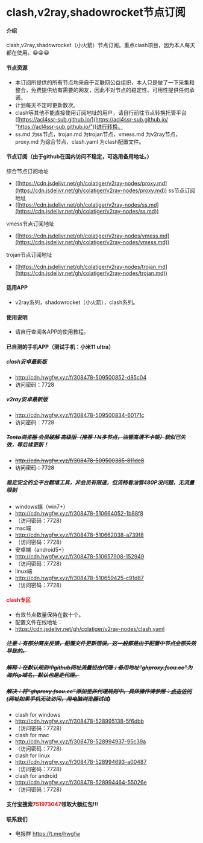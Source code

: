 # clash,v2ray,shadowrocket节点订阅

#### 介绍
clash,v2ray,shadowrocket（小火箭）节点订阅。重点clash项目，因为本人每天都在使用。😀😀😀

#### 节点资源
- 本订阅所提供的所有节点均来自于互联网公益组织，本人只是做了一下采集和整合，免费提供给有需要的网友，因此不对节点的稳定性、可用性提供任何承诺。
- 计划每天不定时更新数次。
- clash等其他不能直接使用订阅地址的用户，请自行前往节点转换托管平台([https://acl4ssr-sub.github.io/](https://acl4ssr-sub.github.io/ "https://acl4ssr-sub.github.io/"))进行转换。
- ss.md 为ss节点，trojan.md 为trojan节点，vmess.md 为v2ray节点，proxy.md 为综合节点，clash.yaml 为clash配置文件。

#### 节点订阅（由于github在国内访问不稳定，可选用备用地址。）
综合节点订阅地址
+ ([https://cdn.jsdelivr.net/gh/colatiger/v2ray-nodes/proxy.md](https://cdn.jsdelivr.net/gh/colatiger/v2ray-nodes/proxy.md))
ss节点订阅地址
+ ([https://cdn.jsdelivr.net/gh/colatiger/v2ray-nodes/ss.md](https://cdn.jsdelivr.net/gh/colatiger/v2ray-nodes/ss.md))

vmess节点订阅地址
+ ([https://cdn.jsdelivr.net/gh/colatiger/v2ray-nodes/vmess.md](https://cdn.jsdelivr.net/gh/colatiger/v2ray-nodes/vmess.md))

trojan节点订阅地址
+ ([https://cdn.jsdelivr.net/gh/colatiger/v2ray-nodes/trojan.md](https://cdn.jsdelivr.net/gh/colatiger/v2ray-nodes/trojan.md))

#### 适用APP

- v2ray系列，shadowrocket（小火箭），clash系列。

#### 使用说明

- 请自行查阅各APP的使用教程。

#### 已自测的手机APP（测试手机：小米11 ultra）
##### clash安卓最新版
- http://cdn.hwgfw.xyz/f/308478-509500852-d85c04
- 访问密码：7728
##### v2ray安卓最新版
- http://cdn.hwgfw.xyz/f/308478-509500834-60171c
- 访问密码：7728
##### ~~Tenta浏览器 会员破解 高级版（推荐！N多节点，油管高清不卡顿）~~貌似已失效，等后续更新！
- ~~http://cdn.hwgfw.xyz/f/308478-509500385-811dc8~~
- ~~访问密码：7728~~

##### 稳定安全的全平台翻墙工具，非会员有限速，但流畅看油管480P没问题，无流量限制
- windows端（win7+）
- http://cdn.hwgfw.xyz/f/308478-510664052-1b88f8
- （访问密码：7728）
- mac端
- http://cdn.hwgfw.xyz/f/308478-510662038-a739f8
- （访问密码：7728）
- 安卓端（android5+）
- http://cdn.hwgfw.xyz/f/308478-510657908-152949
- （访问密码：7728）
- linux端
- http://cdn.hwgfw.xyz/f/308478-510659425-c91d87
- （访问密码：7728）

#### <font color=red>clash专区</font>
- 有效节点数量保持在数十个。
- 配置文件在线地址：
- https://cdn.jsdelivr.net/gh/colatiger/v2ray-nodes/clash.yaml
##### ~~注意：有部分窝友反馈，配置文件更新错误。这一般都是由于配置中节点全部失效导致的。~~
##### ~~解释：在默认规则中github网址流量经由代理；备用地址“ghproxy.fsou.cc”为海外ip域名，默认也是走代理。~~
##### ~~解决：将“ghproxy.fsou.cc”添加至非代理规则中。具体操作请参照：[点击访问](https://www.huwo.ml/%E7%BD%91%E7%BB%9C%E6%8A%80%E6%9C%AF/clash%E7%9A%84%E4%BB%A3%E7%90%86%E6%A8%A1%E5%BC%8F%E4%B8%8EBYPASS%E7%9A%84%E8%A7%84%E5%88%99%E5%86%99%E6%B3%95/#more "点击访问") (网址如果手机无法访问，用电脑浏览器试试)~~
- clash for windows
- http://cdn.hwgfw.xyz/f/308478-528995138-5f6dbb
- （访问密码：7728）
- clash for mac
- http://cdn.hwgfw.xyz/f/308478-528994937-95c39a
- （访问密码：7728）
- clash for linux
- http://cdn.hwgfw.xyz/f/308478-528994693-a00487
- （访问密码：7728）
- clash for android
- http://cdn.hwgfw.xyz/f/308478-528994464-55026e
- （访问密码：7728）

#### 支付宝搜索<font color=red>751973047</font>领取大额红包!!!

#### 联系我们
- 电报群 https://t.me/hwgfw
